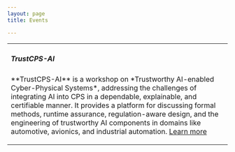 ```yaml
---
layout: page
title: Events

---
```




<div class="row">
<div class="col s12 m12">
  <table>
    <tr>
      <td>
        <p class="light">
          <h5 class="Left">TrustCPS-AI</h5>
          **TrustCPS-AI** is a workshop on *Trustworthy AI-enabled Cyber-Physical Systems*, addressing the challenges of integrating AI into CPS in a dependable, explainable, and certifiable manner. It provides a platform for discussing formal methods, runtime assurance, regulation-aware design, and the engineering of trustworthy AI components in domains like automotive, avionics, and industrial automation. <a href="{{ "/events/TrustCPS-AI" | relative_url }}">Learn more</a>
        </p>
      </td>
    </tr>
  </table>
</div>
</div>


